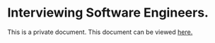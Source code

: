 # Interviewing Software Engineers.

This is a private document. This document can be viewed [here.](https://hackerbaycompany.slack.com/files/U033XTX4D/F538UPADB/Software_Development_Interviews)
